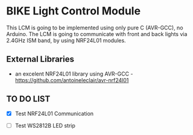 
# BIKE Light Control Module

This LCM is going to be implemented using only pure C (AVR-GCC), no Arduino.
The LCM is going to communicate with front and back lights via 2.4GHz ISM band, by using NRF24L01 modules. 

## External Libraries
- an excelent NRF24L01 library using AVR-GCC - https://github.com/antoineleclair/avr-nrf24l01


## TO DO LIST
- [x] Test NRF24L01 Communication
- [ ] Test WS2812B LED strip

